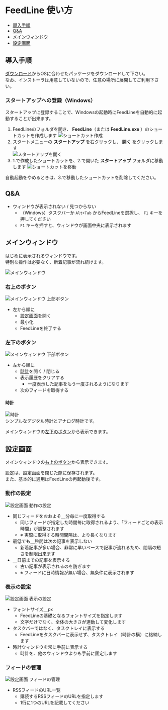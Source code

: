 # FeedLine 使い方
- [導入手順](#導入手順)
- [Q&A](#qa)
- [メインウィンドウ](#メインウィンドウ)
- [設定画面](#設定画面)

## 導入手順
[ダウンロード](../README.md#ダウンロード)からOSに合わせたパッケージをダウンロードして下さい。  
なお、インストーラは用意していないので、任意の場所に展開してご利用下さい。

### スタートアップへの登録（Windows）
スタートアップに登録することで、Windowsの起動時にFeedLineを自動的に起動することが出来ます。

1. FeedLineのフォルダを開き、 **FeedLine**（または **FeedLine.exe** ）のショートカットを作成します
![ショートカット作成](./img/ss_startup_win_1.png)
2. スタートメニューの **スタートアップ** を右クリックし、 **開く** をクリックします  
![スタートアップを開く](./img/ss_startup_win_2.png)
3. 1.で作成したショートカットを、2.で開いた **スタートアップ** フォルダに移動します
![ショートカットを移動](./img/ss_startup_win_3.png)  

自動起動をやめるときは、3.で移動したショートカットを削除してください。

## Q&A
- ウィンドウが表示されない / 見つからない
	- （Windows）タスクバーか ```Alt+Tab``` からFeedLineを選択し、 ```F1``` キーを押してください
	- ```F1``` キーを押すと、ウィンドウが画面中央に表示されます

## メインウィンドウ
はじめに表示されるウィンドウです。  
特別な操作は必要なく、新着記事が流れ続けます。

![メインウィンドウ](./img/ss_main.png)  

### 右上のボタン
![メインウィンドウ 上部ボタン](./img/ss_main_top.png)  

- 左から順に
	- [設定画面](#設定画面)を開く
	- 最小化
	- FeedLineを終了する

### 左下のボタン
![メインウィンドウ 下部ボタン](./img/ss_main_bottom.png)  

- 左から順に
	- [時計](#時計)を開く / 閉じる
	- 表示履歴をクリアする
		- 一度表示した記事をもう一度されるようになります
	- 次のフィードを取得する

#### 時計
![時計](./img/ss_clock.png)  
シンプルなデジタル時計とアナログ時計です。  

メインウィンドウの[左下のボタン](#左下のボタン)から表示できます。

## 設定画面
メインウィンドウの[右上のボタン](#右上のボタン)から表示できます。

設定は、設定画面を閉じた際に保存されます。  
また、基本的に適用はFeedLineの再起動後です。

### 動作の設定
![設定画面 動作の設定](./img/ss_config_1.png)

- 同じフィードをおおよそ＿分毎に一度取得する
	- 同じフィードが指定した時間毎に取得されるよう、「フィードごとの表示時間」が調整されます
	- ※ 実際に取得する時間間隔は、より長くなります
- 最低でも＿秒間は次の記事を表示しない
	- 新着記事が多い場合、非常に早いペースで記事が流れるため、間隔の短さを制限出来ます
- ＿日前までの記事を表示する
	- 古い記事が表示されるのを防ぎます
	- ※ フィードに日時情報が無い場合、無条件に表示されます

### 表示の設定
![設定画面 表示の設定](./img/ss_config_2.png)

- フォントサイズ＿px
	- FeedLineの基礎となるフォントサイズを指定します
	- 文字だけでなく、全体の大きさが連動して変化します
- タスクバーではなく、タスクトレイに表示する
	- FeedLineをタスクバーに表示せず、タスクトレイ（時計の横）に格納します
- 時計ウィンドウを常に手前に表示する
	- 時計を、他のウィンドウよりも手前に固定します

### フィードの管理
![設定画面 フィードの管理](./img/ss_config_3.png)

- RSSフィードのURL一覧
	- 購読するRSSフィードのURLを指定します
	- 1行に1つのURLを記載してください
